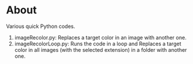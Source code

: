 # About
Various quick Python codes.

1. imageRecolor.py: Replaces a target color in an image with another one.
1. imageRecolorLoop.py: Runs the code in a loop and Replaces a target color in all images (with the selected extension) in a folder with another one.